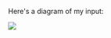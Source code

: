 Here's a diagram of my input:

[![](https://mermaid.ink/img/pako:eNp1lr1y2zAMx1_Fx7EXLx09dOobZIx7PZGSqIgfJimGxyqXd68sQDURNJ70_wkCQBAg_S7UrR_ERSy5y8PP106nzp3L96s_bb-Xb79O5_OPk0y3rlfdkocEL4rfeefC77wQZCPI-yuz_LPqM-A176hYkFUzP4iCfPip_Y7iypBUDK2ZoftjMQxPkYeoDOkmRHBsQVrCgmYi4XtAsYIfXFCyEMmDtBHeYnoRIsgRywVFLROReypoYdcdGUPkvmLcKznuKKHUlVmsCaJUIkkU2DaviWx9TFAtp4ls6-A0QxlymTWRrVttYHmVyLZfwHrHOTFURm5VGYJmZdgYho5Um4kgvfmZH8E-8zn9n08YUirSjxW21WYi20LNUN0FuyxCp6yJyHZLNUSoBccXam9nItsPCvSR8o-i9NAHCbNcoPntSmSbpQG39egSw6IgypiWksxiD2zZIBbL2gvRcUiMIEMgsnXtNcsYkcYlzok1IKLoMGPo_OKJbD9wmaGUvkLqGBWQFWs7RXLY1UJONJSkFvNXaEIZArjExMvEOwCQwh5TnlUL0TGIxrAhDCPZhAYdW96gZBmCY5jhqRnV3Fw7luHoGDKVofYaQyRHho4pzoWlWwzr0CDZJiNyaGFnfvICGtF1XPn9spJ7KsGIbVe3eBJuSK577bf7_f3-9iryNLjhKi7bY98lcxVX_7HZdW_59vzHK3EZO7sMT-It9I__A0g__gLFQFIt?type=png)](https://mermaid.live/edit#pako:eNp1lr1y2zAMx1_Fx7EXLx09dOobZIx7PZGSqIgfJimGxyqXd68sQDURNJ70_wkCQBAg_S7UrR_ERSy5y8PP106nzp3L96s_bb-Xb79O5_OPk0y3rlfdkocEL4rfeefC77wQZCPI-yuz_LPqM-A176hYkFUzP4iCfPip_Y7iypBUDK2ZoftjMQxPkYeoDOkmRHBsQVrCgmYi4XtAsYIfXFCyEMmDtBHeYnoRIsgRywVFLROReypoYdcdGUPkvmLcKznuKKHUlVmsCaJUIkkU2DaviWx9TFAtp4ls6-A0QxlymTWRrVttYHmVyLZfwHrHOTFURm5VGYJmZdgYho5Um4kgvfmZH8E-8zn9n08YUirSjxW21WYi20LNUN0FuyxCp6yJyHZLNUSoBccXam9nItsPCvSR8o-i9NAHCbNcoPntSmSbpQG39egSw6IgypiWksxiD2zZIBbL2gvRcUiMIEMgsnXtNcsYkcYlzok1IKLoMGPo_OKJbD9wmaGUvkLqGBWQFWs7RXLY1UJONJSkFvNXaEIZArjExMvEOwCQwh5TnlUL0TGIxrAhDCPZhAYdW96gZBmCY5jhqRnV3Fw7luHoGDKVofYaQyRHho4pzoWlWwzr0CDZJiNyaGFnfvICGtF1XPn9spJ7KsGIbVe3eBJuSK577bf7_f3-9iryNLjhKi7bY98lcxVX_7HZdW_59vzHK3EZO7sMT-It9I__A0g__gLFQFIt)
